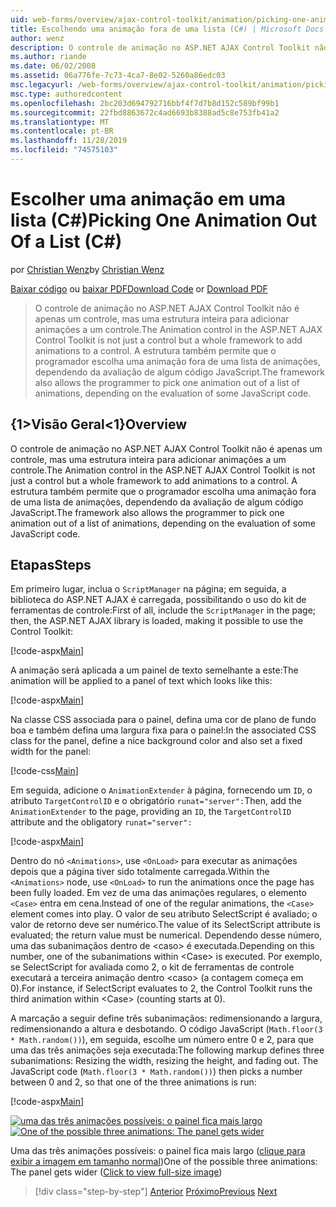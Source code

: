 ```yaml
---
uid: web-forms/overview/ajax-control-toolkit/animation/picking-one-animation-out-of-a-list-cs
title: Escolhendo uma animação fora de uma lista (C#) | Microsoft Docs
author: wenz
description: O controle de animação no ASP.NET AJAX Control Toolkit não é apenas um controle, mas uma estrutura inteira para adicionar animações a um controle. A estrutura também permitirá...
ms.author: riande
ms.date: 06/02/2008
ms.assetid: 06a776fe-7c73-4ca7-8e02-5260a86edc03
msc.legacyurl: /web-forms/overview/ajax-control-toolkit/animation/picking-one-animation-out-of-a-list-cs
msc.type: authoredcontent
ms.openlocfilehash: 2bc203d694792716bbf4f7d7b8d152c589bf99b1
ms.sourcegitcommit: 22fbd8863672c4ad6693b8388ad5c8e753fb41a2
ms.translationtype: MT
ms.contentlocale: pt-BR
ms.lasthandoff: 11/28/2019
ms.locfileid: "74575103"
---
```

# <a name="picking-one-animation-out-of-a-list-c"></a><span data-ttu-id="611d8-104">Escolher uma animação em uma lista (C#)</span><span class="sxs-lookup"><span data-stu-id="611d8-104">Picking One Animation Out Of a List (C#)</span></span>

<span data-ttu-id="611d8-105">por [Christian Wenz](https://github.com/wenz)</span><span class="sxs-lookup"><span data-stu-id="611d8-105">by [Christian Wenz](https://github.com/wenz)</span></span>

<span data-ttu-id="611d8-106">[Baixar código](https://download.microsoft.com/download/f/9/a/f9a26acd-8df4-4484-8a18-199e4598f411/Animation5.cs.zip) ou [baixar PDF](https://download.microsoft.com/download/6/7/1/6718d452-ff89-4d3f-a90e-c74ec2d636a3/animation5CS.pdf)</span><span class="sxs-lookup"><span data-stu-id="611d8-106">[Download Code](https://download.microsoft.com/download/f/9/a/f9a26acd-8df4-4484-8a18-199e4598f411/Animation5.cs.zip) or [Download PDF](https://download.microsoft.com/download/6/7/1/6718d452-ff89-4d3f-a90e-c74ec2d636a3/animation5CS.pdf)</span></span>

> <span data-ttu-id="611d8-107">O controle de animação no ASP.NET AJAX Control Toolkit não é apenas um controle, mas uma estrutura inteira para adicionar animações a um controle.</span><span class="sxs-lookup"><span data-stu-id="611d8-107">The Animation control in the ASP.NET AJAX Control Toolkit is not just a control but a whole framework to add animations to a control.</span></span> <span data-ttu-id="611d8-108">A estrutura também permite que o programador escolha uma animação fora de uma lista de animações, dependendo da avaliação de algum código JavaScript.</span><span class="sxs-lookup"><span data-stu-id="611d8-108">The framework also allows the programmer to pick one animation out of a list of animations, depending on the evaluation of some JavaScript code.</span></span>

## <a name="overview"></a><span data-ttu-id="611d8-109">{1&gt;Visão Geral&lt;1}</span><span class="sxs-lookup"><span data-stu-id="611d8-109">Overview</span></span>

<span data-ttu-id="611d8-110">O controle de animação no ASP.NET AJAX Control Toolkit não é apenas um controle, mas uma estrutura inteira para adicionar animações a um controle.</span><span class="sxs-lookup"><span data-stu-id="611d8-110">The Animation control in the ASP.NET AJAX Control Toolkit is not just a control but a whole framework to add animations to a control.</span></span> <span data-ttu-id="611d8-111">A estrutura também permite que o programador escolha uma animação fora de uma lista de animações, dependendo da avaliação de algum código JavaScript.</span><span class="sxs-lookup"><span data-stu-id="611d8-111">The framework also allows the programmer to pick one animation out of a list of animations, depending on the evaluation of some JavaScript code.</span></span>

## <a name="steps"></a><span data-ttu-id="611d8-112">Etapas</span><span class="sxs-lookup"><span data-stu-id="611d8-112">Steps</span></span>

<span data-ttu-id="611d8-113">Em primeiro lugar, inclua o `ScriptManager` na página; em seguida, a biblioteca do ASP.NET AJAX é carregada, possibilitando o uso do kit de ferramentas de controle:</span><span class="sxs-lookup"><span data-stu-id="611d8-113">First of all, include the `ScriptManager` in the page; then, the ASP.NET AJAX library is loaded, making it possible to use the Control Toolkit:</span></span>

[!code-aspx[Main](picking-one-animation-out-of-a-list-cs/samples/sample1.aspx)]

<span data-ttu-id="611d8-114">A animação será aplicada a um painel de texto semelhante a este:</span><span class="sxs-lookup"><span data-stu-id="611d8-114">The animation will be applied to a panel of text which looks like this:</span></span>

[!code-aspx[Main](picking-one-animation-out-of-a-list-cs/samples/sample2.aspx)]

<span data-ttu-id="611d8-115">Na classe CSS associada para o painel, defina uma cor de plano de fundo boa e também defina uma largura fixa para o painel:</span><span class="sxs-lookup"><span data-stu-id="611d8-115">In the associated CSS class for the panel, define a nice background color and also set a fixed width for the panel:</span></span>

[!code-css[Main](picking-one-animation-out-of-a-list-cs/samples/sample3.css)]

<span data-ttu-id="611d8-116">Em seguida, adicione o `AnimationExtender` à página, fornecendo um `ID`, o atributo `TargetControlID` e o obrigatório `runat="server":`</span><span class="sxs-lookup"><span data-stu-id="611d8-116">Then, add the `AnimationExtender` to the page, providing an `ID`, the `TargetControlID` attribute and the obligatory `runat="server":`</span></span>

[!code-aspx[Main](picking-one-animation-out-of-a-list-cs/samples/sample4.aspx)]

<span data-ttu-id="611d8-117">Dentro do nó `<Animations>`, use `<OnLoad>` para executar as animações depois que a página tiver sido totalmente carregada.</span><span class="sxs-lookup"><span data-stu-id="611d8-117">Within the `<Animations>` node, use `<OnLoad>` to run the animations once the page has been fully loaded.</span></span> <span data-ttu-id="611d8-118">Em vez de uma das animações regulares, o elemento `<Case>` entra em cena.</span><span class="sxs-lookup"><span data-stu-id="611d8-118">Instead of one of the regular animations, the `<Case>` element comes into play.</span></span> <span data-ttu-id="611d8-119">O valor de seu atributo SelectScript é avaliado; o valor de retorno deve ser numérico.</span><span class="sxs-lookup"><span data-stu-id="611d8-119">The value of its SelectScript attribute is evaluated; the return value must be numerical.</span></span> <span data-ttu-id="611d8-120">Dependendo desse número, uma das subanimaçãos dentro de &lt;caso&gt; é executada.</span><span class="sxs-lookup"><span data-stu-id="611d8-120">Depending on this number, one of the subanimations within &lt;Case&gt; is executed.</span></span> <span data-ttu-id="611d8-121">Por exemplo, se SelectScript for avaliada como 2, o kit de ferramentas de controle executará a terceira animação dentro &lt;caso&gt; (a contagem começa em 0).</span><span class="sxs-lookup"><span data-stu-id="611d8-121">For instance, if SelectScript evaluates to 2, the Control Toolkit runs the third animation within &lt;Case&gt; (counting starts at 0).</span></span>

<span data-ttu-id="611d8-122">A marcação a seguir define três subanimaçãos: redimensionando a largura, redimensionando a altura e desbotando. O código JavaScript (`Math.floor(3 * Math.random())`), em seguida, escolhe um número entre 0 e 2, para que uma das três animações seja executada:</span><span class="sxs-lookup"><span data-stu-id="611d8-122">The following markup defines three subanimations: Resizing the width, resizing the height, and fading out. The JavaScript code (`Math.floor(3 * Math.random())`) then picks a number between 0 and 2, so that one of the three animations is run:</span></span>

[!code-aspx[Main](picking-one-animation-out-of-a-list-cs/samples/sample5.aspx)]

<span data-ttu-id="611d8-123">[![uma das três animações possíveis: o painel fica mais largo](picking-one-animation-out-of-a-list-cs/_static/image2.png)](picking-one-animation-out-of-a-list-cs/_static/image1.png)</span><span class="sxs-lookup"><span data-stu-id="611d8-123">[![One of the possible three animations: The panel gets wider](picking-one-animation-out-of-a-list-cs/_static/image2.png)](picking-one-animation-out-of-a-list-cs/_static/image1.png)</span></span>

<span data-ttu-id="611d8-124">Uma das três animações possíveis: o painel fica mais largo ([clique para exibir a imagem em tamanho normal](picking-one-animation-out-of-a-list-cs/_static/image3.png))</span><span class="sxs-lookup"><span data-stu-id="611d8-124">One of the possible three animations: The panel gets wider ([Click to view full-size image](picking-one-animation-out-of-a-list-cs/_static/image3.png))</span></span>

> [!div class="step-by-step"]
> <span data-ttu-id="611d8-125">[Anterior](animation-depending-on-a-condition-cs.md)
> [Próximo](animating-in-response-to-user-interaction-cs.md)</span><span class="sxs-lookup"><span data-stu-id="611d8-125">[Previous](animation-depending-on-a-condition-cs.md)
[Next](animating-in-response-to-user-interaction-cs.md)</span></span>
